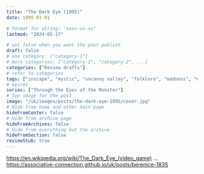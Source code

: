 ```yaml
---
title: "The Dark Eye (1995)"
date: 1995-01-01

# format for string: "xxxx-xx-xx"
lastmod: "2024-05-27"

# set false when you want the post publish
draft: false
# one category: ["category-1"]
# more categories: ["category-1", "category-2", ...]
categories: ["Review drafts"]
# refer to categories
tags: ["inscape", "mystic", "uncanny valley", "folklore", "madness", "necro fetishism", "pandemic", "white death", "edgar allan poe"]
# seires
series: ["Through the Eyes of the Monster"]
# Top image for the post
image: "/uk/images/posts/the-dark-eye-1995/cover.jpg"
# Hide from home and other main page
hideFromCenter: false
# Hide from archive page
hideFromArchives: false
# Hide from everything but the archive
hideFromSection: false
reviewStub: true
---
```

https://en.wikipedia.org/wiki/The_Dark_Eye_(video_game)
...
https://associative-connection.github.io/uk/posts/berenice-1835
<!--more-->